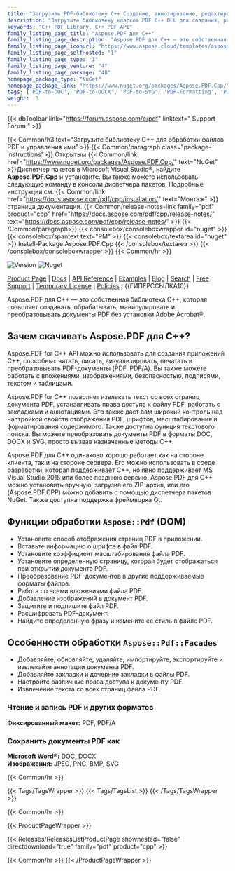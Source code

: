 ```yaml
---
title: "Загрузить PDF-библиотеку C++ Создание, аннотирование, редактирование | Aspose.PDF"
description: "Загрузите библиотеку классов PDF C++ DLL для создания, редактирования, рендеринга и преобразования файлов PDF, PDF/A в DOC, DOCX через API. Поддерживает изображения, безопасность, подписи, текст, таблицы."
keywords: "C++ PDF Library, C++ PDF API"
family_listing_page_title: "Aspose.PDF для C++"
family_listing_page_description: "Aspose.PDF для C++ — это собственная библиотека C++, которая позволяет разработчикам добавлять возможности обработки PDF в свои приложения C++. Библиотека позволяет выполнять широкий спектр задач по обработке документов, включая создание PDF-файлов, обработку форм, работу с текстом и страницами, управление аннотациями, вложениями, закладками, работу с пользовательскими шрифтами и многое другое."
family_listing_page_iconurl: "https://www.aspose.cloud/templates/aspose/App_Themes/V3/images/pdf/272x272/aspose_pdf-for-cpp.png"
family_listing_page_selfHosted: "1"
family_listing_page_type: "1"
family_listing_page_venture: "4"
family_listing_page_package: "48"
homepage_package_type: "NuGet"
homepage_package_link: "https://www.nuget.org/packages/Aspose.PDF.Cpp/"
tags: ['PDF-to-DOC', 'PDF-to-DOCX', 'PDF-to-SVG', 'PDF-Formatting', 'PDF-Metadata', 'PDF-Attachment', 'PDF-Images', 'PDF-Encryption', 'PDF-Decryption', 'Search-PDF', 'PDF-Table', 'PDF-Annotations', 'PDF-Bookmarks', 'PDF-Security', 'PDF-Signature', 'PDF-Text-Extraction', 'PDF-to-Image', 'PDF-to-PNG', 'PDF-to-JPEG', 'PDF-to-BMP']
weight:  3
---
```


{{< dbToolbar link="https://forum.aspose.com/c/pdf" linktext=" Support Forum " >}}

{{< Common/h3 text="Загрузите библиотеку C++ для обработки файлов PDF и управления ими"  >}}
{{< Common/paragraph class="package-instructions">}}
Открытым
{{< Common/link href="https://www.nuget.org/packages/Aspose.PDF.Cpp/" text="NuGet"  >}}Диспетчер пакетов в Microsoft Visual Studio®, найдите <b>Aspose.PDF.Cpp</b> и установите. Вы также можете использовать следующую команду в консоли диспетчера пакетов. Подробные инструкции см.
{{< Common/link href="https://docs.aspose.com/pdf/cpp/installation/" text="Монтаж"  >}}страница документации.
{{< Common/release-notes-link family="pdf" product="cpp" href="https://docs.aspose.com/pdf/cpp/release-notes/" text="https://docs.aspose.com/pdf/cpp/release-notes/"  >}}
{{< /Common/paragraph>}}
{{< consolebox/consoleboxwrapper id="nuget" >}}
       {{< consolebox/spantext text="PM" >}}
       {{< consolebox/textarea id="nuget" >}} Install-Package Aspose.PDF.Cpp {{< /consolebox/textarea >}}
{{< /consolebox/consoleboxwrapper >}}
{{< Common/hr >}}

![Version](https://img.shields.io/nuget/v/Aspose.Total) ![Nuget](https://img.shields.io/nuget/dt/Aspose.Total?label=nuget%20downloads)

[Product Page](https://products.aspose.com/total/net/) | [Docs](https://docs.aspose.com/total/net/) | [API Reference](https://reference.aspose.com/) | [Examples](http://aspose.github.io) | [Blog](https://blog.aspose.com/category/total/) | [Search](https://search.aspose.com/) | [Free Support](https://forum.aspose.com/) | [Temporary License](https://purchase.aspose.com/temporary-license) | [Policies](https://purchase.aspose.com/policies) | {{ГИПЕРССЫЛКА10}}

Aspose.PDF для C++ — это собственная библиотека C++, которая позволяет создавать, обрабатывать, манипулировать и преобразовывать документы PDF без установки Adobe Acrobat®.

## Зачем скачивать Aspose.PDF для C++?

Aspose.PDF for C++ API можно использовать для создания приложений C++, способных читать, писать, визуализировать, печатать и преобразовывать PDF-документы (PDF, PDF/A). Вы также можете работать с вложениями, изображениями, безопасностью, подписями, текстом и таблицами.

Aspose.PDF for C++ позволяет извлекать текст со всех страниц документа PDF, устанавливать права доступа к файлу PDF, работать с закладками и аннотациями. Это также дает вам широкий контроль над настройкой свойств отображения PDF, шрифтов, масштабирования и форматирования содержимого. Также доступна функция текстового поиска. Вы можете преобразовать документы PDF в форматы DOC, DOCX и SVG, просто вызвав назначенные методы C++.

Aspose.PDF для C++ одинаково хорошо работает как на стороне клиента, так и на стороне сервера. Его можно использовать в среде разработки, которая поддерживает C++, но явно поддерживает MS Visual Studio 2015 или более позднюю версию. Aspose.PDF для C++ можно установить вручную, загрузив его ZIP-архив, или его (Aspose.PDF.CPP) можно добавить с помощью диспетчера пакетов NuGet. Также доступна поддержка фреймворка Qt.

## Функции обработки `Aspose::Pdf` (DOM)

- Установите способ отображения страниц PDF в приложении.
- Вставьте информацию о шрифте в файл PDF.
- Установите коэффициент масштабирования файла PDF.
- Установите определенную страницу, которая будет отображаться при открытии документа PDF.
- Преобразование PDF-документов в другие поддерживаемые форматы файлов.
- Работа со всеми вложениями файла PDF.
- Добавление изображений в документ PDF.
- Защитите и подпишите файл PDF.
- Расшифровать PDF-документ.
- Найдите определенную фразу и измените ее стиль в файле PDF.

## Особенности обработки `Aspose::Pdf::Facades`

- Добавляйте, обновляйте, удаляйте, импортируйте, экспортируйте и извлекайте аннотации документа PDF.
- Добавляйте закладки и дочерние закладки в файлы PDF.
- Настройте различные права доступа к документу PDF.
- Извлечение текста со всех страниц файла PDF.

### Чтение и запись PDF и других форматов

**Фиксированный макет:** PDF, PDF/A

### Сохранить документы PDF как

**Microsoft Word®:** DOC, DOCX\
**Изображения:** JPEG, PNG, BMP, SVG

{{< Common/hr >}}

{{< Tags/TagsWrapper >}}
 {{< Tags/TagsList >}}
{{< /Tags/TagsWrapper >}}

{{< Common/hr >}}

{{< ProductPageWrapper >}}
<!-- ReleasesListProductPage-->
   {{< Releases/ReleasesListProductPage shownested="false"  directdownload="true" family="pdf" product="cpp" >}}
<!-- /ReleasesListProductPage-->
{{< Common/hr >}}
{{< /ProductPageWrapper >}}

